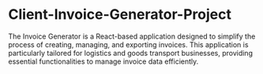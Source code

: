 # Client-Invoice-Generator-Project
The Invoice Generator is a React-based application designed to simplify the process of creating, managing, and exporting invoices. This application is particularly tailored for logistics and goods transport businesses, providing essential functionalities to manage invoice data efficiently.
